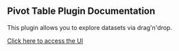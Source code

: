 ## Pivot Table Plugin Documentation

This plugin allows you to explore datasets via drag'n'drop.

[Click here to access the UI](../routes/static/index.html)
